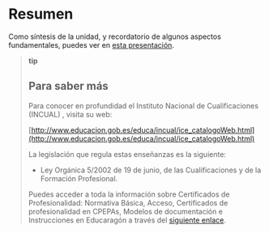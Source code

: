 
# Resumen

Como síntesis de la unidad, y recordatorio de algunos aspectos fundamentales, puedes ver en [esta presentación](http://aularagon.catedu.es/materialesaularagon2013/fepa/zips/Modulo_3/Resumen_u4.pdf).

>**tip**
>## Para saber más
>
>Para conocer en profundidad el Instituto Nacional de Cualificaciones (INCUAL) , visita su web:
>
>[http://www.educacion.gob.es/educa/incual/ice_catalogoWeb.html](http://www.educacion.gob.es/educa/incual/ice_catalogoWeb.html)
>
>La legislación que regula estas enseñanzas es la siguiente:
>
>- Ley Orgánica 5/2002 de 19 de junio, de las Cualificaciones y de la Formación Profesional.
>
>Puedes acceder a toda la información sobre Certificados de Profesionalidad: Normativa Básica, Acceso, Certificados de profesionalidad en CPEPAs, Modelos de documentación e Instrucciones en Educaragón a través del [siguiente enlace](http://www.educaragon.org/guiaeducativa/guia_educativa_permanente.asp?sepRuta=Sistema+Educativo%2F%3Ca+href%3D%27%2Feducacion%5Fno%5Funi%2Easp%27%3EEnse%F1anza+no+Universitaria%3C%2Fa%3E%2F&amp;guiaeducativa=&amp;strSeccion=PPI04&amp;titpadre=Educaci%F3n+permanente&amp;arrpadres=$Normativa&amp;arrides=$78&amp;arridesvin=$&amp;lngArbol=1935&amp;lngArbolvinculado=).

